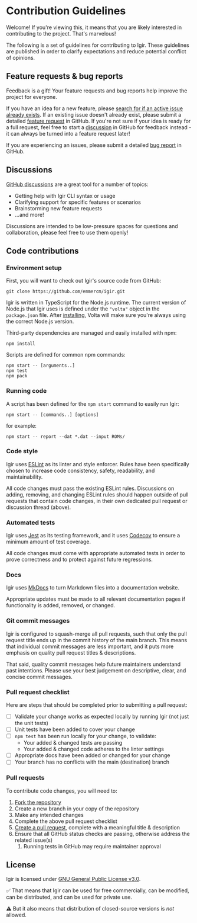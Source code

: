# Contribution Guidelines

Welcome! If you're viewing this, it means that you are likely interested in contributing to the project. That's marvelous!

The following is a set of guidelines for contributing to Igir. These guidelines are published in order to clarify expectations and reduce potential conflict of opinions.

## Feature requests & bug reports

Feedback is a gift! Your feature requests and bug reports help improve the project for everyone.

If you have an idea for a new feature, please [search for if an active issue already exists](https://github.com/emmercm/igir/issues). If an existing issue doesn't already exist, please submit a detailed [feature request](https://github.com/emmercm/igir/issues/new/choose) in GitHub. If you're not sure if your idea is ready for a full request, feel free to start a [discussion](https://github.com/emmercm/igir/discussions) in GitHub for feedback instead - it can always be turned into a feature request later!

If you are experiencing an issues, please submit a detailed [bug report](https://github.com/emmercm/igir/issues/new/choose) in GitHub.

## Discussions

[GitHub discussions](https://github.com/emmercm/igir/discussions) are a great tool for a number of topics:

- Getting help with Igir CLI syntax or usage
- Clarifying support for specific features or scenarios
- Brainstorming new feature requests
- ...and more!

Discussions are intended to be low-pressure spaces for questions and collaboration, please feel free to use them openly!

## Code contributions

### Environment setup

First, you will want to check out Igir's source code from GitHub:

```shell
git clone https://github.com/emmercm/igir.git
```

Igir is written in TypeScript for the Node.js runtime. The current version of Node.js that Igir uses is defined under the `"volta"` object in the `package.json` file. After [installing](https://docs.volta.sh/guide/getting-started), Volta will make sure you're always using the correct Node.js version.

Third-party dependencies are managed and easily installed with npm:

```shell
npm install
```

Scripts are defined for common npm commands:

```shell
npm start -- [arguments..]
npm test
npm pack
```

### Running code

A script has been defined for the `npm start` command to easily run Igir:

```shell
npm start -- [commands..] [options]
```

for example:

```shell
npm start -- report --dat *.dat --input ROMs/
```

### Code style

Igir uses [ESLint](https://eslint.org/) as its linter and style enforcer. Rules have been specifically chosen to increase code consistency, safety, readability, and maintainability.

All code changes must pass the existing ESLint rules. Discussions on adding, removing, and changing ESLint rules should happen outside of pull requests that contain code changes, in their own dedicated pull request or discussion thread (above).

### Automated tests

Igir uses [Jest](https://jestjs.io/) as its testing framework, and it uses [Codecov](https://about.codecov.io/) to ensure a minimum amount of test coverage.

All code changes must come with appropriate automated tests in order to prove correctness and to protect against future regressions.

### Docs

Igir uses [MkDocs](https://www.mkdocs.org/) to turn Markdown files into a documentation website.

Appropriate updates must be made to all relevant documentation pages if functionality is added, removed, or changed.

### Git commit messages

Igir is configured to squash-merge all pull requests, such that only the pull request title ends up in the commit history of the main branch. This means that individual commit messages are less important, and it puts more emphasis on quality pull request titles & descriptions.

That said, quality commit messages help future maintainers understand past intentions. Please use your best judgement on descriptive, clear, and concise commit messages.

### Pull request checklist

Here are steps that should be completed prior to submitting a pull request:

- [ ] Validate your change works as expected locally by running Igir (not just the unit tests)
- [ ] Unit tests have been added to cover your change
- [ ] `npm test` has been run locally for your change, to validate:
  - Your added & changed tests are passing
  - Your added & changed code adheres to the linter settings
- [ ] Appropriate docs have been added or changed for your change
- [ ] Your branch has no conflicts with the main (destination) branch

### Pull requests

To contribute code changes, you will need to:

1. [Fork the repository](https://github.com/emmercm/igir/fork)
2. Create a new branch in your copy of the repository
3. Make any intended changes
4. Complete the above pull request checklist
5. [Create a pull request](https://github.com/emmercm/igir/compare), complete with a meaningful title & description
6. Ensure that all GitHub status checks are passing, otherwise address the related issue(s)
   1. Running tests in GitHub may require maintainer approval

## License

Igir is licensed under [GNU General Public License v3.0](https://github.com/emmercm/igir/blob/main/LICENSE).

✅ That means that Igir can be used for free commercially, can be modified, can be distributed, and can be used for private use.

⚠️ But it also means that distribution of closed-source versions is _not_ allowed.
